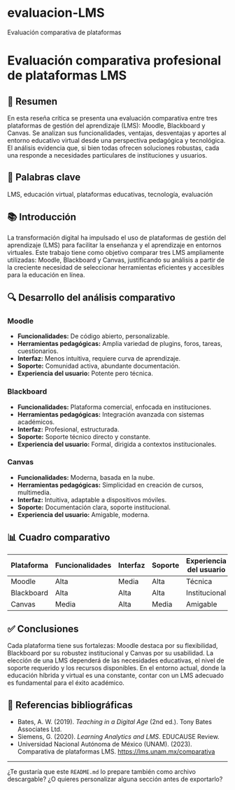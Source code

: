 # evaluacion-LMS
Evaluación comparativa de plataformas 
# Evaluación comparativa profesional de plataformas LMS

## 📝 Resumen
En esta reseña crítica se presenta una evaluación comparativa entre tres plataformas de gestión del aprendizaje (LMS): Moodle, Blackboard y Canvas. Se analizan sus funcionalidades, ventajas, desventajas y aportes al entorno educativo virtual desde una perspectiva pedagógica y tecnológica. El análisis evidencia que, si bien todas ofrecen soluciones robustas, cada una responde a necesidades particulares de instituciones y usuarios.

## 🔑 Palabras clave
LMS, educación virtual, plataformas educativas, tecnología, evaluación

## 📚 Introducción
La transformación digital ha impulsado el uso de plataformas de gestión del aprendizaje (LMS) para facilitar la enseñanza y el aprendizaje en entornos virtuales. Este trabajo tiene como objetivo comparar tres LMS ampliamente utilizadas: Moodle, Blackboard y Canvas, justificando su análisis a partir de la creciente necesidad de seleccionar herramientas eficientes y accesibles para la educación en línea.

## 🔍 Desarrollo del análisis comparativo

### Moodle
- **Funcionalidades:** De código abierto, personalizable.
- **Herramientas pedagógicas:** Amplia variedad de plugins, foros, tareas, cuestionarios.
- **Interfaz:** Menos intuitiva, requiere curva de aprendizaje.
- **Soporte:** Comunidad activa, abundante documentación.
- **Experiencia del usuario:** Potente pero técnica.

### Blackboard
- **Funcionalidades:** Plataforma comercial, enfocada en instituciones.
- **Herramientas pedagógicas:** Integración avanzada con sistemas académicos.
- **Interfaz:** Profesional, estructurada.
- **Soporte:** Soporte técnico directo y constante.
- **Experiencia del usuario:** Formal, dirigida a contextos institucionales.

### Canvas
- **Funcionalidades:** Moderna, basada en la nube.
- **Herramientas pedagógicas:** Simplicidad en creación de cursos, multimedia.
- **Interfaz:** Intuitiva, adaptable a dispositivos móviles.
- **Soporte:** Documentación clara, soporte institucional.
- **Experiencia del usuario:** Amigable, moderna.

## 📊 Cuadro comparativo

| Plataforma | Funcionalidades | Interfaz | Soporte | Experiencia del usuario |
|------------|------------------|----------|---------|--------------------------|
| Moodle     | Alta             | Media    | Alta    | Técnica                  |
| Blackboard | Alta             | Alta     | Alta    | Institucional            |
| Canvas     | Media            | Alta     | Media   | Amigable                 |

## ✅ Conclusiones
Cada plataforma tiene sus fortalezas: Moodle destaca por su flexibilidad, Blackboard por su robustez institucional y Canvas por su usabilidad. La elección de una LMS dependerá de las necesidades educativas, el nivel de soporte requerido y los recursos disponibles. En el entorno actual, donde la educación híbrida y virtual es una constante, contar con un LMS adecuado es fundamental para el éxito académico.

## 📖 Referencias bibliográficas
- Bates, A. W. (2019). *Teaching in a Digital Age* (2nd ed.). Tony Bates Associates Ltd.
- Siemens, G. (2020). *Learning Analytics and LMS*. EDUCAUSE Review.
- Universidad Nacional Autónoma de México (UNAM). (2023). Comparativa de plataformas LMS. https://lms.unam.mx/comparativa

---

¿Te gustaría que este `README.md` lo prepare también como archivo descargable? ¿O quieres personalizar alguna sección antes de exportarlo?
